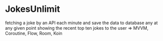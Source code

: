 # JokesUnlimit 
fetching a joke by an API each minute and save the data to database any at any given point showing the recent top ten jokes to the user
=> MVVM, Coroutine, Flow, Room, Koin
